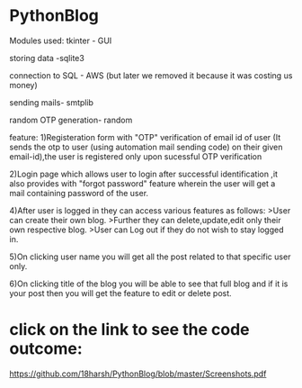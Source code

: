 # PythonBlog
Modules used:
tkinter - GUI

storing data -sqlite3

connection to SQL - AWS (but later we removed it because it was costing us money) 

sending mails- smtplib

random OTP generation- random

feature:
1)Registeration form with "OTP" verification of email id of user (It sends the otp to user (using automation mail sending code) on their given email-id),the user is registered only upon sucessful OTP verification

2)Login page which allows user to login after successful identification ,it also provides with "forgot password" feature wherein the user will get a mail containing password of the user.

4)After user is logged in they can access various features as follows: 
    >User can  create their own blog.
    >Further they can delete,update,edit only their own respective blog.
    >User can Log out if they do not wish to stay logged in.
    
5)On clicking user name you will get all the post related to that specific user only. 

6)On clicking title of the blog you will be able to see that full blog and if it is your post then you will get the feature to edit or delete post.

# click on the link to see the code outcome:
https://github.com/18harsh/PythonBlog/blob/master/Screenshots.pdf

